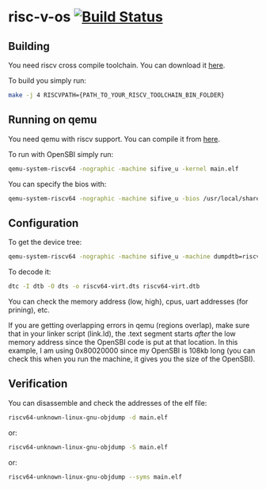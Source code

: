 # risc-v-os [![Build Status](https://travis-ci.com/cypox/risc-v-os.svg?branch=master)](https://travis-ci.org/github/cypox/virtual-economy)

## Building
You need riscv cross compile toolchain. You can download it [here](https://github.com/riscv/riscv-gnu-toolchain/releases/).

To build you simply run:
```bash
make -j 4 RISCVPATH={PATH_TO_YOUR_RISCV_TOOLCHAIN_BIN_FOLDER}
```

## Running on qemu
You need qemu with riscv support. You can compile it from [here](https://risc-v-getting-started-guide.readthedocs.io/en/latest/linux-qemu.html).

To run with OpenSBI simply run:
```bash
qemu-system-riscv64 -nographic -machine sifive_u -kernel main.elf
```

You can specify the bios with:
```bash
qemu-system-riscv64 -nographic -machine sifive_u -bios /usr/local/share/qemu/opensbi-riscv64-generic-fw_dynamic.bin -kernel main.elf
```

## Configuration
To get the device tree:
```bash
qemu-system-riscv64 -nographic -machine sifive_u -machine dumpdtb=riscv64-virt.dtb -m 128M -kernel main.elf
```

To decode it:
```bash
dtc -I dtb -O dts -o riscv64-virt.dts riscv64-virt.dtb
```

You can check the memory address (low, high), cpus, uart addresses (for prining), etc.

If you are getting overlapping errors in qemu (regions overlap), make sure that in your linker script (link.ld), the .text segment starts *after* the low memory address since the OpenSBI code is put at that location. In this example, I am using 0x80020000 since my OpenSBI is 108kb long (you can check this when you run the machine, it gives you the size of the OpenSBI).

## Verification
You can disassemble and check the addresses of the elf file:
```bash
riscv64-unknown-linux-gnu-objdump -d main.elf
```
or:
```bash
riscv64-unknown-linux-gnu-objdump -S main.elf
```
or:
```bash
riscv64-unknown-linux-gnu-objdump --syms main.elf
```
